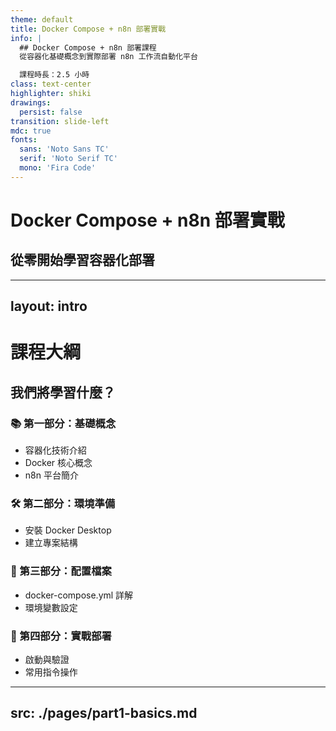 ```yaml
---
theme: default
title: Docker Compose + n8n 部署實戰
info: |
  ## Docker Compose + n8n 部署課程
  從容器化基礎概念到實際部署 n8n 工作流自動化平台

  課程時長：2.5 小時
class: text-center
highlighter: shiki
drawings:
  persist: false
transition: slide-left
mdc: true
fonts:
  sans: 'Noto Sans TC'
  serif: 'Noto Serif TC'
  mono: 'Fira Code'
---
```


# Docker Compose + n8n 部署實戰
## 從零開始學習容器化部署

<div class="abs-br m-6 flex gap-2">
  <a href="https://github.com/n8n-io/n8n" target="_blank" alt="n8n GitHub"
    class="text-xl slidev-icon-btn opacity-50 !border-none !hover:text-white">
    <carbon-logo-github />
  </a>
</div>

<!--
歡迎來到 Docker Compose + n8n 部署實戰課程！

本課程將帶您：
- 理解容器化技術的核心概念
- 掌握 Docker Compose 的實際應用
- 成功部署 n8n 工作流自動化平台
-->

---
layout: intro
---

# 課程大綱
## 我們將學習什麼？

<div class="grid grid-cols-2 gap-8 pt-8">

<div>

### 📚 第一部分：基礎概念
- 容器化技術介紹
- Docker 核心概念
- n8n 平台簡介

</div>

<div>

### 🛠️ 第二部分：環境準備
- 安裝 Docker Desktop
- 建立專案結構

</div>

<div>

### 📝 第三部分：配置檔案
- docker-compose.yml 詳解
- 環境變數設定

</div>

<div>

### 🚀 第四部分：實戰部署
- 啟動與驗證
- 常用指令操作

</div>

</div>

---
src: ./pages/part1-basics.md
---

